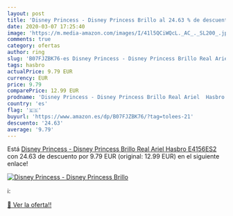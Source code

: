 ```yaml
---
layout: post
title: 'Disney Princess - Disney Princess Brillo al 24.63 % de descuento'
date: 2020-03-07 17:25:40
image: 'https://m.media-amazon.com/images/I/41l5QCiWQcL._AC_._SL200_.jpg'
comments: true
category: ofertas
author: ring
slug: 'B07FJZBK76-es Disney Princess - Disney Princess Brillo Real Ariel Hasbro...'
tags: hasbro
actualPrice: 9.79 EUR
currency: EUR
price: 9.79
comparePrice: 12.99 EUR
prodname: 'Disney Princess - Disney Princess Brillo Real Ariel  Hasbro E4156ES2 '
country: 'es'
flag: '🇪🇸'
buyurl: 'https://www.amazon.es/dp/B07FJZBK76/?tag=tolees-21'
descuento: '24.63'
average: '9.79'
---
```


Está [Disney Princess - Disney Princess Brillo Real Ariel  Hasbro E4156ES2 ](https://www.amazon.es/dp/B07FJZBK76/?tag=tolees-21) con 24.63 de descuento por 9.79 EUR (original: 12.99 EUR) en el siguiente enlace!

[![Disney Princess - Disney Princess Brillo](https://m.media-amazon.com/images/I/41l5QCiWQcL._AC_._SL200_.jpg)](https://www.amazon.es/dp/B07FJZBK76/?tag=tolees-21)

ℹ️:


[🛒 Ver la oferta!!](https://www.amazon.es/dp/B07FJZBK76/?tag=tolees-21)
